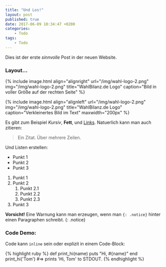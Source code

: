 ```yaml
---
title: "Und Los!"
layout: post
published: true
date: 2017-06-09 10:34:47 +0200
categories:
    - Todo
tags:
    - Todo
---
```


Dies ist der erste *sinnvolle* Post in der neuen Website.

### Layout...


{% include image.html align="alignright" url="/img/wahl-logo-2.png" img="/img/wahl-logo-2.png" title="WahlBilanz.de Logo" caption="Bild in voller Größe auf der rechten Seite" %}


{% include image.html align="alignleft" url="/img/wahl-logo-2.png" img="/img/wahl-logo-2.png" title="WahlBilanz.de Logo" caption="Verkleinertes Bild im Text" maxwidth="200px" %}

Es gibt zum Beispiel *Kursiv*, **Fett**, und [Links](https://bundestag.de). Natuerlich kann man auch zitieren:

> Ein Zitat.
> Über mehrere Zeilen.



Und Listen erstellen:


* Punkt 1
* Punkt 2
* Punkt 3

1. Punkt 1
2. Punkt 2
	1. Punkt 2.1
	2. Punkt 2.2
	3. Punkt 2.3
3. Punkt 3

**Vorsicht!** Eine Warnung kann man erzeugen, wenn man `{: .notice}` hinter einen Paragraphen schreibt.
{: .notice}

### Code Demo:

Code kann `inline` sein oder explizit in einem Code-Block:

{% highlight ruby  %}
def print_hi(name)
  puts "Hi, #{name}"
end
print_hi('Tom')
#=> prints 'Hi, Tom' to STDOUT.
{% endhighlight %}




